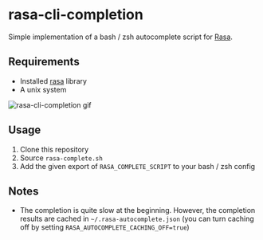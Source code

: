 # rasa-cli-completion

Simple implementation of a bash / zsh autocomplete script for [Rasa](https://github.com/rasahq/rasa).

## Requirements
- Installed [rasa](https://github.com/rasahq/rasa) library
- A unix system

![rasa-cli-completion gif](https://media.giphy.com/media/l1IZ379sMbT1WjulKr/giphy.gif)

## Usage
1. Clone this repository
2. Source `rasa-complete.sh` 
3. Add the given export of `RASA_COMPLETE_SCRIPT` to your bash / zsh config


## Notes
- The completion is quite slow at the beginning. However, the completion results are cached in `~/.rasa-autocomplete.json` (you can turn caching off by setting `RASA_AUTOCOMPLETE_CACHING_OFF=true`)
